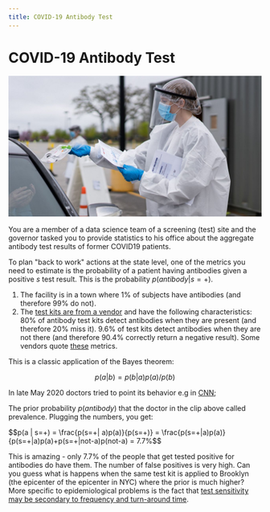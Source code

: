 ```yaml
---
title: COVID-19 Antibody Test
---
```


# COVID-19 Antibody Test

![drive-through-covid-test](images/drive-through-covid-test.jpeg#center)

You are a member of a data science team of a screening (test) site and the governor tasked you to provide statistics to his office about the aggregate antibody test results of former COVID19 patients. 

To plan "back to work" actions at the state level, one of the  metrics you need to estimate is the probability of a patient having antibodies given a positive $s$ test result. This is the probability $p(antibody | s=+)$.  

1. The facility is in a town where 1% of subjects have antibodies (and therefore 99% do not).
2. The [test kits are from a vendor](https://www.evaluate.com/vantage/articles/analysis/spotlight/covid-19-antibody-tests-face-very-specific-problem) and have the following characteristics: 80% of antibody test kits detect antibodies when they are present (and therefore 20% miss it). 9.6% of test kits detect antibodies when they are not there (and therefore 90.4% correctly return a negative result). Some vendors quote [these](https://en.wikipedia.org/wiki/Sensitivity_and_specificity) metrics. 

This is a classic application of the Bayes theorem:

$$p(a|b) = p(b|a)p(a)/p(b)$$

In late May 2020 doctors tried to point its behavior e.g in [CNN](https://www.cnn.com/videos/health/2020/05/27/coronavirus-covid-19-antibody-testing-cdc-sanjay-gupta-cpt-vpx.cnn);

The prior probability $p(antibody)$ that the doctor in the clip above called prevalence. Plugging the numbers, you get: 

$$p(a | s=+) = \frac{p(s=+| a)p(a)}{p(s=+)} = \frac{p(s=+|a)p(a)}{p(s=+|a)p(a)+p(s=+|not-a)p(not-a) = 7.7\%$$

This is amazing - only 7.7% of the people that get tested positive for antibodies do have them.  The number of false positives is very high. Can you guess what is happens when the same test kit is applied to Brooklyn (the epicenter of the epicenter in NYC) where the prior is much higher? More specific to epidemiological problems is the fact that [test sensitivity may be secondary to frequency and turn-around time](https://www.medrxiv.org/content/10.1101/2020.06.22.20136309v2.article-info?referringSource=articleShare). 

